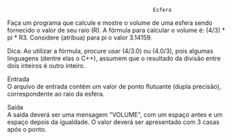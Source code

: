                                                    Esfera

Faça um programa que calcule e mostre o volume de uma esfera sendo fornecido o valor de seu raio (R). A fórmula para calcular o volume é: (4/3) * pi * R3. Considere (atribua) para pi o valor 3.14159.

Dica: Ao utilizar a fórmula, procure usar (4/3.0) ou (4.0/3), pois algumas linguagens (dentre elas o C++), assumem que o resultado da divisão entre dois inteiros é outro inteiro.

Entrada<br>
O arquivo de entrada contém um valor de ponto flutuante (dupla precisão), correspondente ao raio da esfera.

Saída<br>
A saída deverá ser uma mensagem "VOLUME", com um espaço antes e um espaço depois da igualdade. O valor deverá ser apresentado com 3 casas após o ponto.
